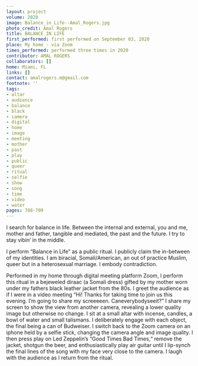 ```yaml
---
layout: project
volume: 2020
image: Balance_in_Life--Amal_Rogers.jpg
photo_credit: Amal Rogers
title: BALANCE IN LIFE
first_performed: first performed on September 03, 2020
place: My home - via Zoom
times_performed: performed three times in 2020
contributor: AMAL ROGERS
collaborators: []
home: Miami, FL
links: []
contact: amalrogers.m@gmail.com
footnote: ''
tags:
- altar
- audience
- balance
- black
- camera
- digital
- home
- image
- meeting
- mother
- past
- play
- public
- queer
- ritual
- selfie
- show
- song
- time
- video
- water
pages: 708-709
---
```

I search for balance in life. Between the internal and external, you and me, mother and father, tangible and mediated, the past and the future. I try to stay vibin’ in the middle. 

I perform “Balance in Life” as a public ritual. I publicly claim the in-between of my identities. I am biracial, Somali/American, an out of practice Muslim, queer but in a heterosexual marriage. I embody contradiction. 

Performed in my home through digital meeting platform Zoom, I perform this ritual in a bejeweled diraac (a Somali dress) gifted by my mother worn under my fathers black leather jacket from the 80s. I greet the audience as if I were in a video meeting “Hi! Thanks for taking time to join us this evening. I’m going to share my screeeeen. Caneverybodyseeit?” I share my screen to show the view from another camera,  revealing a lower quality image but otherwise no change. I sit at a small altar with incense, candles, a bowl of water and small talismans. I deliberately engage with each object, the final being a can of Budweiser. I switch back to the Zoom camera on an iphone held by a selfie stick, changing the camera angle and image quality. I then press play on Led Zeppelin’s “Good Times Bad Times,“ remove the jacket, shotgun the beer, and enthusiastically play air guitar until I lip-synch the final lines of the song with my face very close to the camera. I laugh with the audience as I return from the ritual. 
